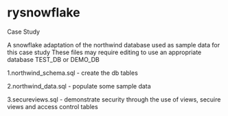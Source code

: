 # rysnowflake
Case Study

A snowflake adaptation of the northwind database used as sample data for this case study
These files may require editing to use an appropriate database TEST_DB or DEMO_DB


1.northwind_schema.sql - create the db tables

2.northwind_data.sql - populate some sample data

3.secureviews.sql - demonstrate security through the use of views, secuire views and access control tables


